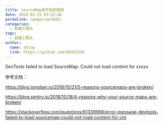 ```yaml
---
title: sourceMap找不到的原因
date: 2024-01-21 03:32:46
permalink: /pages/ae78d5/
categories:
  - 前端工程化
tags:
  - 前端工程化
author: 
  name: aXing
  link: https://github.com/08163356
---
```

DevTools failed to load SourceMap: Could not load content for xxxxx



参考文档：

https://blog.longtian.io/2018/10/21/5-reasons-sourcemaps-are-broken/

https://blog.sentry.io/2018/10/18/4-reasons-why-your-source-maps-are-broken/

https://stackoverflow.com/questions/61339968/error-message-devtools-failed-to-load-sourcemap-could-not-load-content-for-chr